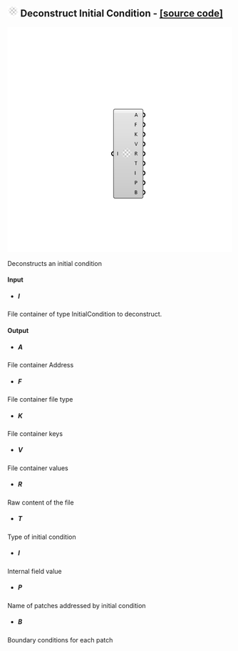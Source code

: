 ## ![](../images/icons/Deconstruct_Initial_Condition.png) Deconstruct Initial Condition - [[source code]](https://github.com/Eddy3D-Dev/Eddy3D-UMCF/blob/release/UMCF/CMP/Meta/DeconstructInitialConditionCMP.cs)

![](../images/components/Deconstruct_Initial_Condition.png)

Deconstructs an initial condition

#### Input
* ##### I
File container of type InitialCondition to deconstruct.

#### Output
* ##### A
File container Address
* ##### F
File container file type
* ##### K
File container keys
* ##### V
File container values
* ##### R
Raw content of the file
* ##### T
Type of initial condition
* ##### I
Internal field value
* ##### P
Name of patches addressed by initial condition
* ##### B
Boundary conditions for each patch